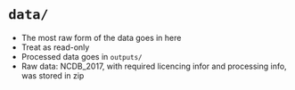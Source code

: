 # `data/`

* The most raw form of the data goes in here
* Treat as read-only
* Processed data goes in `outputs/`
* Raw data: NCDB_2017, with required licencing infor and processing info, was stored in zip

